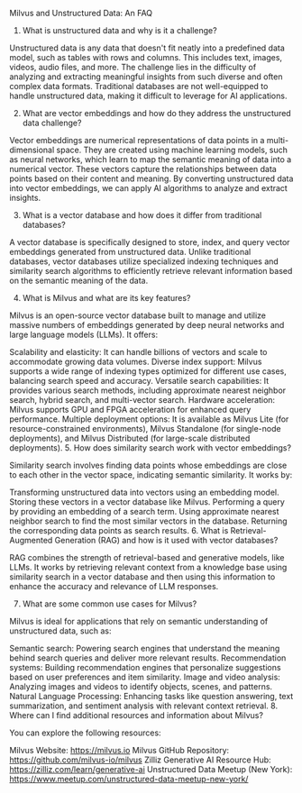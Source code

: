 Milvus and Unstructured Data: An FAQ

1. What is unstructured data and why is it a challenge?

Unstructured data is any data that doesn't fit neatly into a predefined data model, such as tables with rows and columns. This includes text, images, videos, audio files, and more. The challenge lies in the difficulty of analyzing and extracting meaningful insights from such diverse and often complex data formats. Traditional databases are not well-equipped to handle unstructured data, making it difficult to leverage for AI applications.

2. What are vector embeddings and how do they address the unstructured data challenge?

Vector embeddings are numerical representations of data points in a multi-dimensional space. They are created using machine learning models, such as neural networks, which learn to map the semantic meaning of data into a numerical vector. These vectors capture the relationships between data points based on their content and meaning. By converting unstructured data into vector embeddings, we can apply AI algorithms to analyze and extract insights.

3. What is a vector database and how does it differ from traditional databases?

A vector database is specifically designed to store, index, and query vector embeddings generated from unstructured data. Unlike traditional databases, vector databases utilize specialized indexing techniques and similarity search algorithms to efficiently retrieve relevant information based on the semantic meaning of the data.

4. What is Milvus and what are its key features?

Milvus is an open-source vector database built to manage and utilize massive numbers of embeddings generated by deep neural networks and large language models (LLMs). It offers:

Scalability and elasticity: It can handle billions of vectors and scale to accommodate growing data volumes.
Diverse index support: Milvus supports a wide range of indexing types optimized for different use cases, balancing search speed and accuracy.
Versatile search capabilities: It provides various search methods, including approximate nearest neighbor search, hybrid search, and multi-vector search.
Hardware acceleration: Milvus supports GPU and FPGA acceleration for enhanced query performance.
Multiple deployment options: It is available as Milvus Lite (for resource-constrained environments), Milvus Standalone (for single-node deployments), and Milvus Distributed (for large-scale distributed deployments).
5. How does similarity search work with vector embeddings?

Similarity search involves finding data points whose embeddings are close to each other in the vector space, indicating semantic similarity. It works by:

Transforming unstructured data into vectors using an embedding model.
Storing these vectors in a vector database like Milvus.
Performing a query by providing an embedding of a search term.
Using approximate nearest neighbor search to find the most similar vectors in the database.
Returning the corresponding data points as search results.
6. What is Retrieval-Augmented Generation (RAG) and how is it used with vector databases?

RAG combines the strength of retrieval-based and generative models, like LLMs. It works by retrieving relevant context from a knowledge base using similarity search in a vector database and then using this information to enhance the accuracy and relevance of LLM responses.

7. What are some common use cases for Milvus?

Milvus is ideal for applications that rely on semantic understanding of unstructured data, such as:

Semantic search: Powering search engines that understand the meaning behind search queries and deliver more relevant results.
Recommendation systems: Building recommendation engines that personalize suggestions based on user preferences and item similarity.
Image and video analysis: Analyzing images and videos to identify objects, scenes, and patterns.
Natural Language Processing: Enhancing tasks like question answering, text summarization, and sentiment analysis with relevant context retrieval.
8. Where can I find additional resources and information about Milvus?

You can explore the following resources:

Milvus Website: https://milvus.io
Milvus GitHub Repository: https://github.com/milvus-io/milvus
Zilliz Generative AI Resource Hub: https://zilliz.com/learn/generative-ai
Unstructured Data Meetup (New York): https://www.meetup.com/unstructured-data-meetup-new-york/
